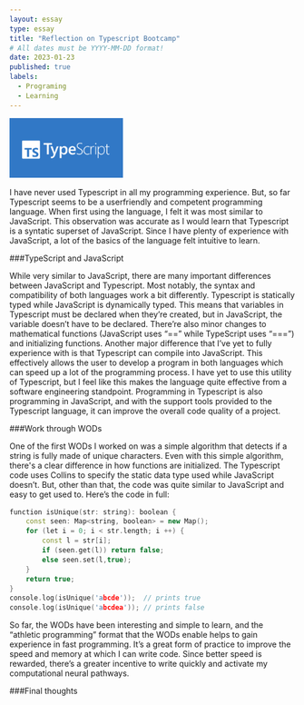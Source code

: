 ```yaml
---
layout: essay
type: essay
title: "Reflection on Typescript Bootcamp"
# All dates must be YYYY-MM-DD format!
date: 2023-01-23
published: true
labels:
  - Programing
  - Learning
---
```


<img width="200px" class="rounded float-start pe-4" src="../img/typeS_im.png">

I have never used Typescript in all my programming experience. But, so far Typescript seems to be a userfriendly and competent programming language. When first using the language, I felt it was most similar to JavaScript. This observation was accurate as I would learn that Typescript is a syntatic superset of JavaScript. Since I have plenty of experience with JavaScript, a lot of the basics of the language felt intuitive to learn. 

###TypeScript and JavaScript

While very similar to JavaScript, there are many important differences between JavaScript and Typescript. Most notably, the syntax and compatibility of both languages work a bit differently. Typescript is statically typed while JavaScript is dynamically typed. This means that variables in Typescript must be declared when they’re created, but in JavaScript, the variable doesn’t have to be declared. There’re also minor changes to mathematical functions (JavaScript uses “==” while TypeScript uses “===”) and initializing functions. Another major difference that I’ve yet to fully experience with is that Typescript can compile into JavaScript. This effectively allows the user to develop a program in both languages which can speed up a lot of the programming process. I have yet to use this utility of Typescript, but I feel like this makes the language quite effective from a software engineering standpoint. Programming in Typescript is also programming in JavaScript, and with the support tools provided to the Typescript language, it can improve the overall code quality of a project.  

###Work through WODs

One of the first WODs I worked on was a simple algorithm that detects if a string is fully made of unique characters. Even with this simple algorithm, there's a clear difference in how functions are initialized. The Typescript code uses Collins to specify the static data type used while JavaScript doesn’t. But, other than that, the code was quite similar to JavaScript and easy to get used to. Here’s the code in full:

```cpp
function isUnique(str: string): boolean {
    const seen: Map<string, boolean> = new Map();
    for (let i = 0; i < str.length; i ++) {
        const l = str[i];
        if (seen.get(l)) return false;
        else seen.set(l,true);
    }
    return true;
}
console.log(isUnique('abcde'));  // prints true
console.log(isUnique('abcdea')); // prints false
```
So far, the WODs have been interesting and simple to learn, and the “athletic programming” format that the WODs enable helps to gain experience in fast programming. It’s a great form of practice to improve the speed and memory at which I can write code. Since better speed is rewarded, there’s a greater incentive to write quickly and activate my computational neural pathways.

###Final thoughts

